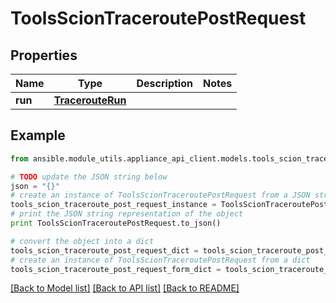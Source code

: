 # ToolsScionTraceroutePostRequest


## Properties
Name | Type | Description | Notes
------------ | ------------- | ------------- | -------------
**run** | [**TracerouteRun**](TracerouteRun.md) |  | 

## Example

```python
from ansible.module_utils.appliance_api_client.models.tools_scion_traceroute_post_request import ToolsScionTraceroutePostRequest

# TODO update the JSON string below
json = "{}"
# create an instance of ToolsScionTraceroutePostRequest from a JSON string
tools_scion_traceroute_post_request_instance = ToolsScionTraceroutePostRequest.from_json(json)
# print the JSON string representation of the object
print ToolsScionTraceroutePostRequest.to_json()

# convert the object into a dict
tools_scion_traceroute_post_request_dict = tools_scion_traceroute_post_request_instance.to_dict()
# create an instance of ToolsScionTraceroutePostRequest from a dict
tools_scion_traceroute_post_request_form_dict = tools_scion_traceroute_post_request.from_dict(tools_scion_traceroute_post_request_dict)
```
[[Back to Model list]](../README.md#documentation-for-models) [[Back to API list]](../README.md#documentation-for-api-endpoints) [[Back to README]](../README.md)


